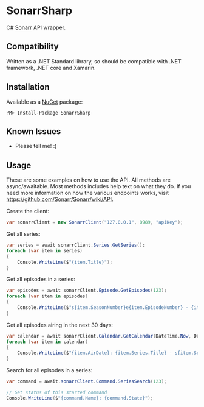 # SonarrSharp
C# [Sonarr](https://sonarr.tv/) API wrapper.

## Compatibility
Written as a .NET Standard library, so should be compatible with .NET framework, .NET core and Xamarin.

## Installation
Available as a [NuGet](https://www.nuget.org/packages/SonarrSharp/) package:
```
PM> Install-Package SonarrSharp
```

## Known Issues
- Please tell me! :)

## Usage
These are some examples on how to use the API. All methods are async/awaitable. Most methods includes help text on what they do. If you need more information on how the various endpoints works, visit https://github.com/Sonarr/Sonarr/wiki/API.

Create the client:
```c#
var sonarrClient = new SonarrClient("127.0.0.1", 8989, "apiKey");
```

Get all series:
```c#
var series = await sonarrClient.Series.GetSeries();
foreach (var item in series)
{
    Console.WriteLine($"{item.Title}");
}
```

Get all episodes in a series:
```c#
var episodes = await sonarrClient.Episode.GetEpisodes(123);
foreach (var item in episodes)
{
    Console.WriteLine($"s{item.SeasonNumber}e{item.EpisodeNumber} - {item.Title}");
}
```

Get all episodes airing in the next 30 days:
```c#
var calendar = await sonarrClient.Calendar.GetCalendar(DateTime.Now, DateTime.Now.AddDays(30));
foreach (var item in calendar)
{
    Console.WriteLine($"{item.AirDate}: {item.Series.Title} - s{item.SeasonNumber}e{item.EpisodeNumber} - {item.Title}");
}
```

Search for all episodes in a series:
```c#
var command = await.sonarrClient.Command.SeriesSearch(123);

// Get status of this started command
Console.WriteLine($"{command.Name}: {command.State}");
```

